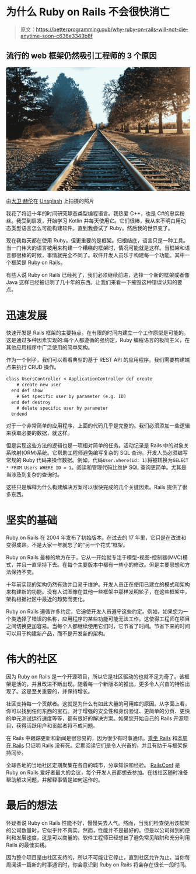 # 为什么 Ruby on Rails 不会很快消亡

> 原文：<https://betterprogramming.pub/why-ruby-on-rails-will-not-die-anytime-soon-c636e3343b8f>

## 流行的 web 框架仍然吸引工程师的 3 个原因

![](img/3f57e88df7f2e7a733914a194a5d1977.png)

由[大卫·赫伦](https://unsplash.com/@dj_david?utm_source=unsplash&utm_medium=referral&utm_content=creditCopyText)在 [Unsplash](https://unsplash.com/s/photos/rails?utm_source=unsplash&utm_medium=referral&utm_content=creditCopyText) 上拍摄的照片

我花了将近十年的时间研究静态类型编程语言。我热爱 C++，也是 C#的忠实粉丝。我受到启发，开始学习 Kotlin 并每天使用它。它们很棒，我从来不明白用动态类型语言怎么可能构建软件。直到我尝试了 Ruby。然后我的世界变了。

现在我每天都在使用 Ruby。但更重要的是框架。归根结底，语言只是一种工具。当一门伟大的语言被用来构建一个糟糕的框架时，情况可能就是这样。当框架和语言都很棒的时候，事情就完全不同了。软件开发人员乐于构建每一个功能。其中一个框架是 Ruby on Rails。

有些人说 Ruby on Rails 已经死了，我们必须继续前进，选择一个新的框架或者像 Java 这样已经被证明了几十年的东西。让我们来看一下摧毁这种错误认知的要点。

# 迅速发展

快速开发是 Rails 框架的主要特点。在有限的时间内建立一个工作原型是可能的。这是通过多种因素实现的:每个人都遵循的强约定，Ruby 编程语言的极简主义，在其他应用程序中广泛使用的简单架构。

作为一个例子，我们可以看看典型的基于 REST API 的应用程序。我们需要构建端点来执行 CRUD 操作。

```
class UsersController < ApplicationController def create
    # create new user
  end def show
    # Get specific user by parameter (e.g. ID)
  end def destroy
    # delete specific user by parameter
  endend
```

对于一个非常简单的应用程序，上面的代码几乎是完整的。我们必须添加一些逻辑来获取必要的数据，就这样。

但是实现这些方法的逻辑也是一项相对简单的任务。活动记录是 Rails 中的对象关系映射(ORM)系统。它帮助工程师避免编写复杂的 SQL 查询。开发人员必须编写常规的 Ruby 代码来操作数据。例如，代码`User.where(id: 1)`将被转换为`SELECT * FROM Users WHERE ID = 1`。阅读和管理代码比维护 SQL 查询更简单。尤其是当涉及到复杂的查询时。

这些只是解释为什么构建解决方案可以很快完成的几个关键因素。Rails 提供了很多东西。

# 坚实的基础

Ruby on Rails 在 2004 年发布了初始版本。在过去的 17 年里，它只是在改进和变得成熟。不是大家一年就忘了的“另一个花式”框架。

Ruby on Rails 最棒的地方在于，它从一开始就专注于模型-视图-控制器(MVC)模式，并且一直坚持下去。在每个主要版本中都有一些小的修改。但是主要思想和方法保持不变。

十年前实现的架构仍然有效并且易于维护。开发人员正在使用已建立的模式和架构来构建新的功能。没有人试图像在其他一些框架中那样发明轮子，在这些框架中，架构根据社区中最近的趋势而变化。

Ruby on Rails 遵循许多约定，它迫使开发人员遵守这些约定。例如，如果您为一个类选择了错误的名称，应用程序的某些功能可能无法工作。这使得工程师在项目之间切换更加容易。当每个人都继续使用它们时，它节省了时间。节省下来的时间可以用于构建新产品，而不是开发新的架构。

# 伟大的社区

因为 Ruby on Rails 是一个开源项目，所以它是社区驱动的也就不足为奇了。该框架是活的，并且改进不断出现。随着每一个新版本的推出，更多令人兴奋的特性出现了。这是至关重要的，并保持增长。

社区支持每一个贡献者。这就是为什么有如此大量的可用库的原因。从字面上看，你可以找到任何东西的宝石。对于增强的安全性和身份验证、更简单的分页、更快的单元测试运行速度等等，都有很好的解决方案。如果您开始自己的 Rails 开源项目，获得活跃用户和贡献者将不成问题。

在 Rails 中跟踪更新和新闻是很容易的，因为很少有时事通讯。[乘坐 Rails](https://weblog.rubyonrails.org/) 和[本周在 Rails](https://rails-weekly.ongoodbits.com/) 只证明 Rails 没有死。定期阅读它们是令人兴奋的，并且有助于与框架保持同步。

全球各地的当地社区定期聚集在各自的城市，分享知识和经验。 [RailsConf](https://railsconf.org/) 是 Ruby on Rails 爱好者最大的会议，每个开发人员都想去参加。在线社区随时准备帮助解决问题，并解释事情是如何运作的。

# 最后的想法

怀疑者说 Ruby on Rails 性能不好，慢慢失去人气。然而，当我们检查使用该框架的公司数量时，它似乎并不真实。然而，性能并不是最好的。但是以公司得到的便利和发展速度，这是可以商量的。软件工程师已经想出了避免常见陷阱和充分利用 Rails 的最佳实践。

因为整个项目是由社区支持的，所以不可能让它停止，直到社区允许为止。当你每周阅读一篇新的时事通讯时，你会意识到 Ruby on Rails 将会存在很长一段时间。